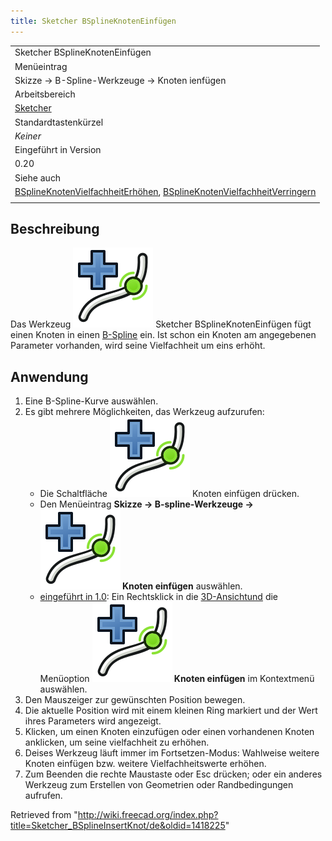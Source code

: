 ```yaml
---
title: Sketcher BSplineKnotenEinfügen
---
```


|                                                                                                                                                                                                                                                                   |
| ----------------------------------------------------------------------------------------------------------------------------------------------------------------------------------------------------------------------------------------------------------------- |
| Sketcher BSplineKnotenEinfügen                                                                                                                                                                                                                                    |
| Menüeintrag                                                                                                                                                                                                                                                       |
| Skizze → B-Spline-Werkzeuge → Knoten ienfügen                                                                                                                                                                                                                     |
| Arbeitsbereich                                                                                                                                                                                                                                                    |
| [Sketcher](/Sketcher_Workbench/de "Sketcher Workbench/de")                                                                                                                                                                                                        |
| Standardtastenkürzel                                                                                                                                                                                                                                              |
| _Keiner_                                                                                                                                                                                                                                                          |
| Eingeführt in Version                                                                                                                                                                                                                                             |
| 0.20                                                                                                                                                                                                                                                              |
| Siehe auch                                                                                                                                                                                                                                                        |
| [BSplineKnotenVielfachheitErhöhen](/Sketcher_BSplineIncreaseKnotMultiplicity/de "Sketcher BSplineIncreaseKnotMultiplicity/de"), [BSplineKnotenVielfachheitVerringern](/Sketcher_BSplineDecreaseKnotMultiplicity/de "Sketcher BSplineDecreaseKnotMultiplicity/de") |
|                                                                                                                                                                                                                                                                   |

## Beschreibung

Das Werkzeug ![](/src/assets/images/Sketcher_BSplineInsertKnot.svg) Sketcher BSplineKnotenEinfügen fügt einen Knoten in einen [B-Spline](/B-Splines/de "B-Splines/de") ein. Ist schon ein Knoten am angegebenen Parameter vorhanden, wird seine Vielfachheit um eins erhöht.

## Anwendung

1. Eine B-Spline-Kurve auswählen.
2. Es gibt mehrere Möglichkeiten, das Werkzeug aufzurufen:
   - Die Schaltfläche ![](/src/assets/images/Sketcher_BSplineInsertKnot.svg) Knoten einfügen drücken.
   - Den Menüeintrag **Skizze → B-spline-Werkzeuge → ![](/src/assets/images/Sketcher_BSplineInsertKnot.svg) Knoten einfügen** auswählen.
   - [eingeführt in 1.0](/Release_notes_1.0/de "Release notes 1.0/de"): Ein Rechtsklick in die [3D-Ansichtund](/3D_view/de "3D view/de") die Menüoption **![](/src/assets/images/Sketcher_BSplineInsertKnot.svg) Knoten einfügen** im Kontextmenü auswählen.
3. Den Mauszeiger zur gewünschten Position bewegen.
4. Die aktuelle Position wird mit einem kleinen Ring markiert und der Wert ihres Parameters wird angezeigt.
5. Klicken, um einen Knoten einzufügen oder einen vorhandenen Knoten anklicken, um seine vielfachheit zu erhöhen.
6. Deises Werkzeug läuft immer im Fortsetzen-Modus: Wahlweise weitere Knoten einfügen bzw. weitere Vielfachheitswerte erhöhen.
7. Zum Beenden die rechte Maustaste oder Esc drücken; oder ein anderes Werkzeug zum Erstellen von Geometrien oder Randbedingungen aufrufen.

Retrieved from "<http://wiki.freecad.org/index.php?title=Sketcher_BSplineInsertKnot/de&oldid=1418225>"
